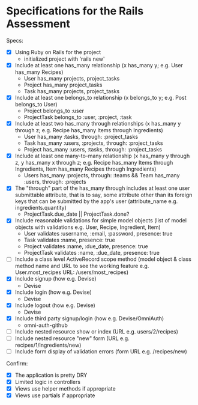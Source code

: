 # Specifications for the Rails Assessment

Specs:
- [x] Using Ruby on Rails for the project
    - initialized project with 'rails new'
- [x] Include at least one has_many relationship (x has_many y; e.g. User has_many Recipes)
    - User has_many projects, project_tasks
    - Project has_many project_tasks
    - Task has_many projects, project_tasks
- [x] Include at least one belongs_to relationship (x belongs_to y; e.g. Post belongs_to User)
    - Project belongs_to :user
    - ProjectTask belongs_to :user, :project, :task
- [x] Include at least two has_many through relationships (x has_many y through z; e.g. Recipe has_many Items through Ingredients)
    - User has_many :tasks, through: :project_tasks
    - Task has_many :users, :projects, through: :project_tasks
    - Project has_many :users, :tasks, through: :project_tasks
- [x] Include at least one many-to-many relationship (x has_many y through z, y has_many x through z; e.g. Recipe has_many Items through Ingredients, Item has_many Recipes through Ingredients)
    - Users has_many :projects, through: :teams && Team has_many :users, through: :projects
- [x] The "through" part of the has_many through includes at least one user submittable attribute, that is to say, some attribute other than its foreign keys that can be submitted by the app's user (attribute_name e.g. ingredients.quantity)
    - ProjectTask.due_date || ProjectTask.done?
- [x] Include reasonable validations for simple model objects (list of model objects with validations e.g. User, Recipe, Ingredient, Item)
    - User validates :username, :email, :password, presence: true
    - Task validates :name,  presence: true
    - Project validates :name, :due_date, presence: true
    - ProjectTask validates :name, :due_date, presence: true
- [ ] Include a class level ActiveRecord scope method (model object & class method name and URL to see the working feature e.g. User.most_recipes URL: /users/most_recipes)
- [x] Include signup (how e.g. Devise)
    - Devise
- [x] Include login (how e.g. Devise)
    - Devise
- [x] Include logout (how e.g. Devise)
    - Devise
- [x] Include third party signup/login (how e.g. Devise/OmniAuth)
    - omni-auth-github
- [ ] Include nested resource show or index (URL e.g. users/2/recipes)
- [ ] Include nested resource "new" form (URL e.g. recipes/1/ingredients/new)
- [ ] Include form display of validation errors (form URL e.g. /recipes/new)

Confirm:
- [x] The application is pretty DRY
- [x] Limited logic in controllers
- [x] Views use helper methods if appropriate
- [x] Views use partials if appropriate